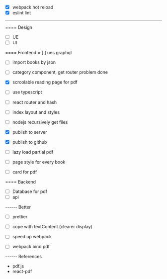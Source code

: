 

- [x] webpack hot reload
- [x] eslint lint

------

==== Design
- [ ] UE
- [ ] UI

==== Frontend
= [ ] ues graphql

- [ ] import books by json
- [ ] category component, get router problem done

- [x] scroolable reading page for pdf

- [ ] use typescript

- [ ] react router and hash

- [ ] index layout and styles
- [ ] nodejs recursively get files

- [x] publish to server
- [x] publish to github

- [ ] lazy load partial pdf

- [ ] page style for every book
- [ ] card for pdf

==== Backend
- [ ] Database for pdf
- [ ] api

------ Better

- [ ] prettier

- [ ] cope with textContent (clearer display)
- [ ] speed up webpack
- [ ] webpack bind pdf


------ References

- pdf.js
- react-pdf
